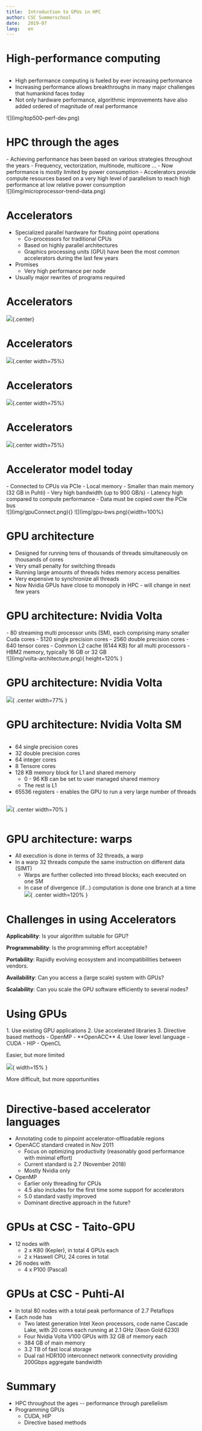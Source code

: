 ```yaml
---
title:  Introduction to GPUs in HPC
author: CSC Summerschool
date:   2019-07
lang:   en
---
```



# High-performance computing

<div class="column">

- High performance computing is fueled by ever increasing performance
- Increasing performance allows  breakthroughs in many major challenges that
  humankind faces today
- Not only hardware performance, algorithmic improvements have also added ordered of magnitude of real performance

</div>

<div class="column">
![](img/top500-perf-dev.png)
</div>

# HPC through the ages

<div class="column">
- Achieving performance has been based on various strategies throughout the years
    - Frequency, vectorization, multinode, multicore ...
    - Now performance is mostly limited by power consumption 
- Accelerators provide compute resources based on a very high level of parallelism to reach
  high performance at low relative power consumption
</div>

<div class="column">
![](img/microprocessor-trend-data.png)
</div>


# Accelerators

- Specialized parallel hardware for floating point operations
    - Co-processors for traditional CPUs
    - Based on highly parallel architectures
    - Graphics processing units (GPU) have been the most common
      accelerators during the last few years
- Promises
    - Very high performance per node
- Usually major rewrites of programs required


# Accelerators

![](img/peak-flop-development.png){.center}

# Accelerators

![](img/accelerator-share.png){.center width=75%}

# Accelerators

![](img/DoE-Exascale-Roadmap.png){.center width=75%}

# Accelerators

![](img/eurohpc.jpg){.center width=75%}


# Accelerator model today
<div class="column">
- Connected to CPUs via PCIe
- Local memory
    - Smaller than main memory (32 GB in Puhti)
    - Very high bandwidth (up to 900 GB/s)
    - Latency high compared to compute performance
- Data must be copied over the PCIe bus 

</div>
<div class="column">
![](img/gpuConnect.png){}
![](img/gpu-bws.png){width=100%}
</div>




# GPU architecture 

- Designed for running tens of thousands of threads simultaneously on
  thousands of cores
- Very small penalty for switching threads
- Running large amounts of threads hides memory access penalties
- Very expensive to synchronize all threads
- Now Nvidia GPUs have close to monopoly in HPC - will change in next few years

# GPU architecture: Nvidia Volta

<div class="column">
- 80 streaming multi processor units (SM), each comprising many smaller Cuda cores
    - 5120 single precision cores
    - 2560 double precision cores
    - 640 tensor cores
- Common L2 cache (6144 KB) for all multi processors
- HBM2 memory, typically 16 GB or 32 GB 
</div>

<div class="column">
![](img/volta-architecture.png){ height=120% }
</div>


# GPU architecture: Nvidia Volta


![](img/volta-architecture.png){ .center width=77% }




# GPU architecture: Nvidia Volta  SM

<div class="column">

- 64 single precision cores
- 32 double precision cores
- 64 integer cores
- 8 Tensore cores
- 128 KB memory block for L1 and shared memory 
    - 0 - 96 KB can be set to user managed shared memory
    - The rest is L1
- 65536 registers - enables the GPU to run a very large number of threads
</div>
<div class="column">

![](img/volta-sm-architecture.png){ .center width=70% }

</div>



# GPU architecture: warps
- All execution is done in terms of 32 threads, a warp
- In a warp 32 threads compute the same instruction on different data
  (SIMT)
    - Warps are further collected into thread blocks; each executed on one SM
    - In case of divergence (if...) computation is done one branch at a time 
![](img/warps.png){ .center width=120% }




# Challenges in using Accelerators

**Applicability**: Is your algorithm suitable for GPU?

**Programmability**: Is the programming effort acceptable?

**Portability**: Rapidly evolving ecosystem and incompatibilities between vendors.

**Availability**: Can you access a (large scale) system with GPUs?

**Scalability**: Can you scale the GPU software efficiently to several nodes?


# Using GPUs


<div class="column">
1. Use existing GPU applications
2. Use accelerated libraries
3. Directive based methods
    - OpenMP 
    - **OpenACC**
4. Use lower level language
    - CUDA
    - HIP
    - OpenCL
</div>
<div class="column">

Easier, but more limited

![](img/arrow.png){ width=15% }

More difficult, but more opportunities

</div>




# Directive-based accelerator languages

- Annotating code to pinpoint accelerator-offloadable regions
- OpenACC standard created in Nov 2011
    - Focus on optimizing productivity (reasonably good performance with
      minimal effort)
    - Current standard is 2.7 (November 2018)
    - Mostly Nvidia only
- OpenMP
    - Earlier only threading for CPUs
    - 4.5 also includes for the first time some support for accelerators
    - 5.0 standard vastly improved
    - Dominant directive approach in the future?


# GPUs at CSC - Taito-GPU

- 12 nodes with
    - 2 x K80 (Kepler), in total 4 GPUs each
    - 2 x Haswell CPU, 24 cores in total
- 26 nodes with
    - 4 x P100 (Pascal)

# GPUs at CSC - Puhti-AI

- In total 80 nodes with a total peak performance of 2.7 Petaflops
- Each node has
    - Two latest generation Intel Xeon processors, code name Cascade Lake, with 20 cores each running at 2.1 GHz (Xeon Gold 6230)
    - Four Nvidia Volta V100 GPUs with 32 GB of memory each
    - 384 GB of main memory
    - 3.2 TB of fast local storage
    - Dual rail HDR100 interconnect network connectivity providing 200Gbps aggregate bandwidth




# Summary

- HPC throughout the ages -- performance through parellelism
- Programming GPUs
    - CUDA, HIP
    - Directive based methods

